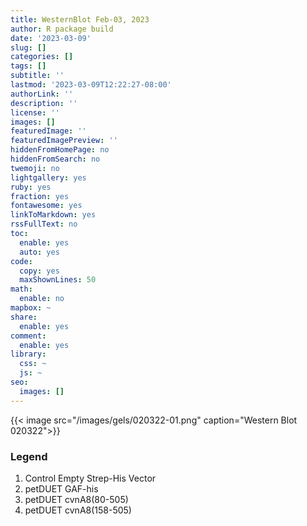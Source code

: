 ```yaml
---
title: WesternBlot Feb-03, 2023
author: R package build
date: '2023-03-09'
slug: []
categories: []
tags: []
subtitle: ''
lastmod: '2023-03-09T12:22:27-08:00'
authorLink: ''
description: ''
license: ''
images: []
featuredImage: ''
featuredImagePreview: ''
hiddenFromHomePage: no
hiddenFromSearch: no
twemoji: no
lightgallery: yes
ruby: yes
fraction: yes
fontawesome: yes
linkToMarkdown: yes
rssFullText: no
toc:
  enable: yes
  auto: yes
code:
  copy: yes
  maxShownLines: 50
math:
  enable: no
mapbox: ~
share:
  enable: yes
comment:
  enable: yes
library:
  css: ~
  js: ~
seo:
  images: []
---
```


<!--more-->

{{< image src="/images/gels/020322-01.png" caption="Western Blot 020322">}}

### Legend
  1. Control Empty Strep-His Vector
  2. petDUET GAF-his
  3. petDUET cvnA8(80-505)
  4. petDUET cvnA8(158-505)

